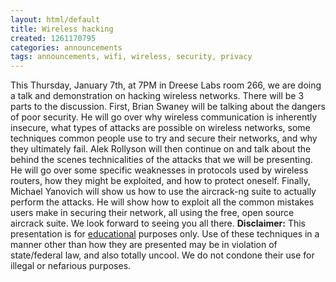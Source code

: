 ```yaml
---
layout: html/default
title: Wireless hacking
created: 1261170795
categories: announcements
tags: announcements, wifi, wireless, security, privacy
---
```

This Thursday, January 7th, at 7PM in Dreese Labs room 266, we are doing a talk and demonstration on hacking wireless networks. There will be 3 parts to the discussion. First, Brian Swaney will be talking about the dangers of poor security. He will go over why wireless communication is inherently insecure, what types of attacks are possible on wireless networks, some techniques common people use to try and secure their networks, and why they ultimately fail. Alek Rollyson will then continue on and talk about the behind the scenes technicalities of the attacks that we will be presenting. He will go over some specific weaknesses in protocols used by wireless routers, how they might be exploited, and how to protect oneself. Finally, Michael Yanovich will show us how to use the aircrack-ng suite to actually perform the attacks. He will show how to exploit all the common mistakes users make in securing their network, all using the free, open source aircrack suite. We look forward to seeing you all there. **Disclaimer:** This presentation is for <u>educational</u> purposes only. Use of these techniques in a manner other than how they are presented may be in violation of state/federal law, and also totally uncool. We do not condone their use for illegal or nefarious purposes.
